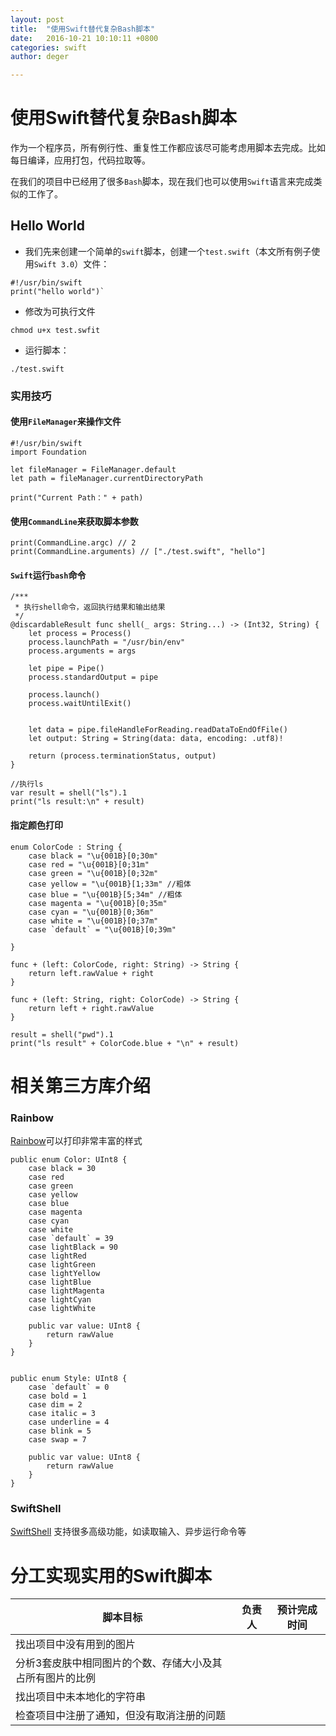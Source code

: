 ```yaml
---
layout: post
title:  "使用Swift替代复杂Bash脚本"
date:   2016-10-21 10:10:11 +0800
categories: swift
author: deger

---
```

# 使用Swift替代复杂Bash脚本

作为一个程序员，所有例行性、重复性工作都应该尽可能考虑用脚本去完成。比如每日编译，应用打包，代码拉取等。

在我们的项目中已经用了很多`Bash`脚本，现在我们也可以使用`Swift`语言来完成类似的工作了。

## Hello World

- 我们先来创建一个简单的`swift`脚本，创建一个`test.swift`（本文所有例子使用`Swift 3.0`）文件：
```
#!/usr/bin/swift
print("hello world")`
```
- 修改为可执行文件 
```
chmod u+x test.swfit
```
- 运行脚本：
```
./test.swift
```

### 实用技巧

#### 使用`FileManager`来操作文件
```
#!/usr/bin/swift
import Foundation

let fileManager = FileManager.default
let path = fileManager.currentDirectoryPath

print("Current Path：" + path)
```


#### 使用`CommandLine`来获取脚本参数
```
print(CommandLine.argc) // 2
print(CommandLine.arguments) // ["./test.swift", "hello"]
```
#### `Swift`运行`bash`命令
```
/***
 * 执行shell命令，返回执行结果和输出结果
 */
@discardableResult func shell(_ args: String...) -> (Int32, String) {
    let process = Process()
    process.launchPath = "/usr/bin/env"
    process.arguments = args
    
    let pipe = Pipe()
    process.standardOutput = pipe
    
    process.launch()
    process.waitUntilExit()
    
    
    let data = pipe.fileHandleForReading.readDataToEndOfFile()
    let output: String = String(data: data, encoding: .utf8)!
    
    return (process.terminationStatus, output)
}

//执行ls
var result = shell("ls").1
print("ls result:\n" + result)
```
#### 指定颜色打印
```
enum ColorCode : String {
    case black = "\u{001B}[0;30m"
    case red = "\u{001B}[0;31m"
    case green = "\u{001B}[0;32m"
    case yellow = "\u{001B}[1;33m" //粗体
    case blue = "\u{001B}[5;34m" //粗体
    case magenta = "\u{001B}[0;35m"
    case cyan = "\u{001B}[0;36m"
    case white = "\u{001B}[0;37m"
    case `default` = "\u{001B}[0;39m"

}

func + (left: ColorCode, right: String) -> String {
    return left.rawValue + right
}

func + (left: String, right: ColorCode) -> String {
    return left + right.rawValue
}

result = shell("pwd").1
print("ls result" + ColorCode.blue + "\n" + result)
```

# 相关第三方库介绍

### Rainbow
[Rainbow](https://github.com/onevcat/Rainbow)可以打印非常丰富的样式
```
public enum Color: UInt8 {
    case black = 30
    case red
    case green
    case yellow
    case blue
    case magenta
    case cyan
    case white
    case `default` = 39
    case lightBlack = 90
    case lightRed
    case lightGreen
    case lightYellow
    case lightBlue
    case lightMagenta
    case lightCyan
    case lightWhite
    
    public var value: UInt8 {
        return rawValue
    }
}


public enum Style: UInt8 {
    case `default` = 0
    case bold = 1
    case dim = 2
    case italic = 3
    case underline = 4
    case blink = 5
    case swap = 7
    
    public var value: UInt8 {
        return rawValue
    }
}

```

### SwiftShell
[SwiftShell](https://github.com/kareman/SwiftShell) 支持很多高级功能，如读取输入、异步运行命令等

# 分工实现实用的Swift脚本

| 脚本目标 | 负责人 | 预计完成时间 |
|---|---|---|
|找出项目中没有用到的图片|
|分析3套皮肤中相同图片的个数、存储大小及其占所有图片的比例|
|找出项目中未本地化的字符串|
|检查项目中注册了通知，但没有取消注册的问题|

